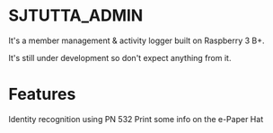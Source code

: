 # SJTUTTA_ADMIN
It's a member management & activity logger built on Raspberry 3 B+.

It's still under development so don't expect anything from it.

# Features
Identity recognition using PN 532
Print some info on the e-Paper Hat